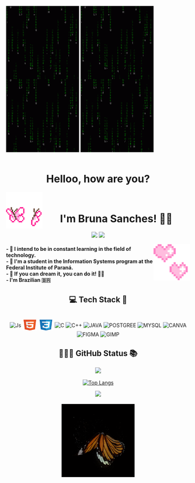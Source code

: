 <div>
  <img  align="center"  alt="matrix" hright="200" width="200" src="matrix.gif">
  <img  align="center"  alt="matrix" hright="200" width="200" src="matrix.gif">
  <img  align="center"  alt="matrix" hright="200" width="200" src="matrix.gif">
    <img  align="center"  alt="matrix" hright="200" width="200" src="matrix.gif">
  </div>
  
<div align="center"> <br>
<h1> Helloo, how are you? </h1> <img align="left" alt="fly" height= "100" width="100" src="butterfly.gif"><br>
<h1>I'm Bruna Sanches! 🎀💖</h1>


  <a href="https://www.instagram.com/bru_sanchesz/" target="_blank"><img src="https://img.shields.io/badge/-Instagram-%23E4405F?style=for-the-badge&logo=instagram&logoColor=white" target="_blank"></a>
  <a href="https://www.linkedin.com/in/bruna-pereira-sanches-150972237/" target="_blank"><img src="https://img.shields.io/badge/-LinkedIn-%230077B5?style=for-the-badge&logo=linkedin&logoColor=white" target="_blank"></a> 

<img align="right" alt="coracao" height= "100" width="100" src="pink1.gif">
  
<div align= "left">
<h4>
- 🌱 I intend to be in constant learning in the field of technology. <br>
- 🎯 I'm a student in the Information Systems program at the Federal Institute of Paraná.<br>
- 🦋 If you can dream it, you can do it! 🙏🏻 <br>
- I'm Brazilian 🇧🇷
</h4>
</div>


<h2> 💻 Tech Stack 🤩 </h2>
<div style="display: inline_block"><br>
  <img align="center" alt="Js" height="30" width="40" src="https://cdn.jsdelivr.net/gh/devicons/devicon/icons/javascript/javascript-plain.svg">
  <img align="center" alt="HTML" height="30" width="40" src="https://raw.githubusercontent.com/devicons/devicon/master/icons/html5/html5-original.svg">
  <img align="center" alt="CSS" height="30" width="40" src="https://raw.githubusercontent.com/devicons/devicon/master/icons/css3/css3-original.svg">
  <img align="center" alt="C" height="30" width="40" src="https://cdn.jsdelivr.net/gh/devicons/devicon/icons/c/c-original.svg" />
  <img align="center" alt="C++" height="30" width="40" src="https://cdn.jsdelivr.net/gh/devicons/devicon/icons/cplusplus/cplusplus-original.svg" />
  <img align="center" alt="JAVA" height="30" width="40" src="https://cdn.jsdelivr.net/gh/devicons/devicon/icons/java/java-original.svg" />
  <img align="center" alt="POSTGREE" height="30" width="40" src="https://cdn.jsdelivr.net/gh/devicons/devicon/icons/postgresql/postgresql-original.svg" />
  <img align="center" alt="MYSQL" height="30" width="40" src="https://cdn.jsdelivr.net/gh/devicons/devicon/icons/mysql/mysql-original.svg" />
  <img align="center" alt="CANVA" height="30" width="40" src="https://cdn.jsdelivr.net/gh/devicons/devicon/icons/canva/canva-original.svg" /> 
  <img align="center" alt="FIGMA" height="30" width="40" src="https://cdn.jsdelivr.net/gh/devicons/devicon/icons/figma/figma-original.svg" />
  <img align="center" alt="GIMP" height="30" width="40" src="https://cdn.jsdelivr.net/gh/devicons/devicon/icons/gimp/gimp-original.svg"    />
</div> 


<h2> 👩🏻‍💻 GitHub Status 📚 </h2>


![](https://github-readme-streak-stats.herokuapp.com/?user=bru_sanchesz&theme=jolly&hide_border=true)         <p>
[![Top Langs](https://github-readme-stats.vercel.app/api/top-langs/?username=brusanchesz&layout=compact&theme=jolly&hide_border=true)](https://github.com/brusanchesz/github-readme-stats)


![](https://komarev.com/ghpvc/?username=brusanchesz&style=for-the-badge&color=ff69b4)
<br><br>
<img  align="center" alt="fly2" height= "200" width="200" src="borboleta.gif">

</div>

